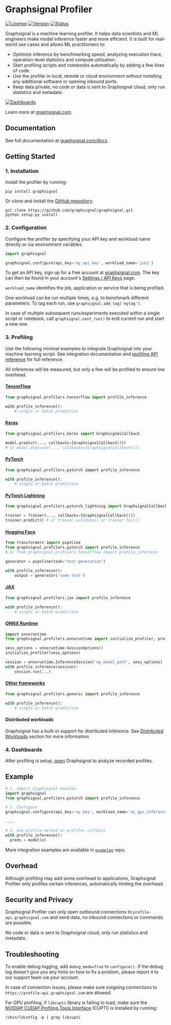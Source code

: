 # Graphsignal Profiler

[![License](http://img.shields.io/github/license/graphsignal/graphsignal)](https://github.com/graphsignal/graphsignal/blob/main/LICENSE)
[![Version](https://img.shields.io/github/v/tag/graphsignal/graphsignal?label=version)](https://github.com/graphsignal/graphsignal)
[![Status](https://img.shields.io/uptimerobot/status/m787882560-d6b932eb0068e8e4ade7f40c?label=SaaS%20status)](https://stats.uptimerobot.com/gMBNpCqqqJ)


Graphsignal is a machine learning profiler. It helps data scientists and ML engineers make model inference faster and more efficient. It is built for real-world use cases and allows ML practitioners to:

* Optimize inference by benchmarking speed, analyzing execution trace, operation-level statistics and compute utilization.
* Start profiling scripts and notebooks automatically by adding a few lines of code.
* Use the profiler in local, remote or cloud environment without installing any additional software or opening inbound ports.
* Keep data private; no code or data is sent to Graphsignal cloud, only run statistics and metadata.

[![Dashboards](https://graphsignal.com/external/screencast-dashboards.gif)](https://graphsignal.com/)

Learn more at [graphsignal.com](https://graphsignal.com).

## Documentation

See full documentation at [graphsignal.com/docs](https://graphsignal.com/docs/).


## Getting Started

### 1. Installation

Install the profiler by running:

```
pip install graphsignal
```

Or clone and install the [GitHub repository](https://github.com/graphsignal/graphsignal):

```
git clone https://github.com/graphsignal/graphsignal.git
python setup.py install
```


### 2. Configuration

Configure the profiler by specifying your API key and workload name directly or via environment variables.

```python
import graphsignal

graphsignal.configure(api_key='my_api_key', workload_name='job1')
```

To get an API key, sign up for a free account at [graphsignal.com](https://graphsignal.com). The key can then be found in your account's [Settings / API Keys](https://app.graphsignal.com/settings/api-keys) page.

`workload_name` identifies the job, application or service that is being profiled.

One workload can be run multiple times, e.g. to benchmark different parameters. To tag each run, use `graphsignal.add_tag('mytag')`.

In case of multiple subsequent runs/experiments executed within a single script or notebook, call `graphsignal.next_run()` to end current run and start a new one.


### 3. Profiling

Use the following minimal examples to integrate Graphsignal into your machine learning script. See integration documentation and  [profiling API reference](https://graphsignal.com/docs/profiler/api-reference/) for full reference.

All inferences will be measured, but only a few will be profiled to ensure low overhead.


#### [TensorFlow](https://graphsignal.com/docs/integrations/tensorflow/)

```python
from graphsignal.profilers.tensorflow import profile_inference

with profile_inference():
    # single or batch prediction
```

#### [Keras](https://graphsignal.com/docs/integrations/keras/)

```python
from graphsignal.profilers.keras import GraphsignalCallback

model.predict(..., callbacks=[GraphsignalCallback()])
# or model.evaluate(..., callbacks=[GraphsignalCallback()])
```

#### [PyTorch](https://graphsignal.com/docs/integrations/pytorch/)

```python
from graphsignal.profilers.pytorch import profile_inference

with profile_inference():
    # single or batch prediction
```

#### [PyTorch Lightning](https://graphsignal.com/docs/integrations/pytorch-lightning/)

```python
from graphsignal.profilers.pytorch_lightning import GraphsignalCallback

trainer = Trainer(..., callbacks=[GraphsignalCallback()])
trainer.predict() # or trainer.validate() or trainer.test()
```

#### [Hugging Face](https://graphsignal.com/docs/integrations/hugging-face/)

```python
from transformers import pipeline
from graphsignal.profilers.pytorch import profile_inference
# or from graphsignal.profilers.tensorflow import profile_inference

generator = pipeline(task="text-generation")

with profile_inference():
    output = generator('some text')
```

#### [JAX](https://graphsignal.com/docs/integrations/jax/)

```python
from graphsignal.profilers.jax import profile_inference

with profile_inference():
    # single or batch prediction
```

#### [ONNX Runtime](https://graphsignal.com/docs/integrations/onnx-runtime/)

```python
import onnxruntime
from graphsignal.profilers.onnxruntime import initialize_profiler, profile_inference

sess_options = onnxruntime.SessionOptions()
initialize_profiler(sess_options)

session = onnxruntime.InferenceSession('my_model_path', sess_options)
with profile_inference(session):
    session.run(...)
```

#### [Other frameworks](https://graphsignal.com/docs/integrations/other-frameworks/)

```python
from graphsignal.profilers.generic import profile_inference

with profile_inference():
    # single or batch prediction
```


#### Distributed workloads

Graphsignal has a built-in support for distributed inference. See [Distributed Workloads](https://graphsignal.com/docs/profiler/distributed-workloads/) section for more information.


### 4. Dashboards

After profiling is setup, [open](https://app.graphsignal.com/) Graphsignal to analyze recorded profiles.


## Example

```python
# 1. Import Graphsignal modules
import graphsignal
from graphsignal.profilers.pytorch import profile_inference

# 2. Configure
graphsignal.configure(api_key='my_key', workload_name='my_gpu_inference')

....

# 3. Use profile method or profiler callback
with profile_inference():
  preds = model(x)
```

More integration examples are available in [`examples`](https://github.com/graphsignal/examples) repo.


## Overhead

Although profiling may add some overhead to applications, Graphsignal Profiler only profiles certain inferences, automatically limiting the overhead.


## Security and Privacy

Graphsignal Profiler can only open outbound connections to `profile-api.graphsignal.com` and send data, no inbound connections or commands are possible. 

No code or data is sent to Graphsignal cloud, only run statistics and metadata.


## Troubleshooting

To enable debug logging, add `debug_mode=True` to `configure()`. If the debug log doesn't give you any hints on how to fix a problem, please report it to our support team via your account.

In case of connection issues, please make sure outgoing connections to `https://profile-api.graphsignal.com` are allowed.

For GPU profiling, if `libcupti` library is failing to load, make sure the [NVIDIA® CUDA® Profiling Tools Interface](https://developer.nvidia.com/cupti) (CUPTI) is installed by running:

```console
/sbin/ldconfig -p | grep libcupti
```

